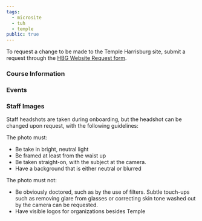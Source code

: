 ```yaml
---
tags:
  - microsite
  - tuh
  - temple
public: true
---
```

To request a change to be made to the Temple Harrisburg site, submit a request through the [HBG Website Request form](https://forms.office.com/Pages/ResponsePage.aspx?id=74FucSK1c0SOMRC9Asz25YQCwUylszVFt_4oEetpIpZUOFdVWFhKRFgyOU5ZQ0tSV0xHMktSRTVXTy4u).

### Course Information

### Events

### Staff Images

Staff headshots are taken during onboarding, but the headshot can be changed upon request, with the following guidelines:

The photo must:

- Be take in bright, neutral light
- Be framed at least from the waist up
- Be taken straight-on, with the subject at the camera.
- Have a background that is either neutral or blurred

The photo must not:

- Be obviously doctored, such as by the use of filters. Subtle touch-ups such as removing glare from glasses or correcting skin tone washed out by the camera can be requested.
- Have visible logos for organizations besides Temple